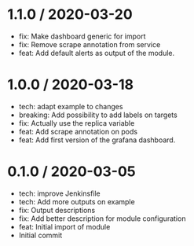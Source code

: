 
1.1.0 / 2020-03-20
==================

  * fix: Make dashboard generic for import
  * fix: Remove scrape annotation from service
  * feat: Add default alerts as output of the module.

1.0.0 / 2020-03-18
==================

  * tech: adapt example to changes
  * breaking: Add possibility to add labels on targets
  * fix: Actually use the replica variable
  * feat: Add scrape annotation on pods
  * feat: Add first version of the grafana dashboard.

0.1.0 / 2020-03-05
==================

  * tech: improve Jenkinsfile
  * tech: Add more outputs on example
  * fix: Output descriptions
  * fix: Add better description for module configuration
  * feat: Initial import of module
  * Initial commit
